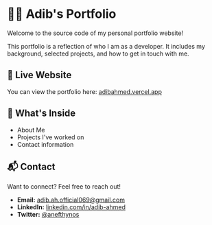 # 🧑‍💻 Adib's Portfolio

Welcome to the source code of my personal portfolio website!

This portfolio is a reflection of who I am as a developer. It includes my background, selected projects, and how to get in touch with me.

## 🔗 Live Website

You can view the portfolio here: [adibahmed.vercel.app](https://adibahmed.vercel.app/)

## 📁 What's Inside

- About Me  
- Projects I've worked on  
- Contact information

## 📬 Contact

Want to connect? Feel free to reach out!

- **Email:** adib.ah.official069@gmail.com  
- **LinkedIn:** [linkedin.com/in/adib-ahmed](https://linkedin.com/in/adib-ahmed)  
- **Twitter:** [@anefthynos](https://twitter.com/anefthynos)
